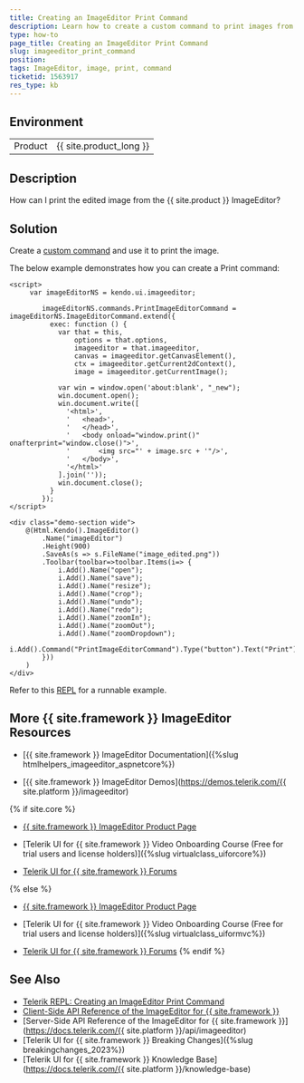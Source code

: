 ```yaml
---
title: Creating an ImageEditor Print Command
description: Learn how to create a custom command to print images from the {{ site.product }} ImageEditor. Find the solution in the Knowledge Base section of the {{ site.product }} documentation.
type: how-to
page_title: Creating an ImageEditor Print Command
slug: imageeditor_print_command
position: 
tags: ImageEditor, image, print, command
ticketid: 1563917
res_type: kb
---
```

## Environment

<table>
 <tr>
  <td>Product</td>
  <td>{{ site.product_long }}</td>
 </tr>
</table>

## Description

How can I print the edited image from the {{ site.product }} ImageEditor?

## Solution

Create a [custom command](https://docs.telerik.com/aspnet-core/html-helpers/editors/imageeditor/tools#adding-custom-commands-to-the-toolbar) and use it to print the image.

The below example demonstrates how you can create a Print command:
```
<script>
     var imageEditorNS = kendo.ui.imageeditor;

        imageEditorNS.commands.PrintImageEditorCommand = imageEditorNS.ImageEditorCommand.extend({
          exec: function () {
            var that = this,
                options = that.options,
                imageeditor = that.imageeditor,
                canvas = imageeditor.getCanvasElement(),
                ctx = imageeditor.getCurrent2dContext(),
                image = imageeditor.getCurrentImage();

            var win = window.open('about:blank', "_new");
            win.document.open();
            win.document.write([
              '<html>',
              '   <head>',
              '   </head>',
              '   <body onload="window.print()" onafterprint="window.close()">',
              '       <img src="' + image.src + '"/>',
              '   </body>',
              '</html>'
            ].join(''));
            win.document.close();
          }
        });
</script>

<div class="demo-section wide">
    @(Html.Kendo().ImageEditor()
        .Name("imageEditor")
        .Height(900)
        .SaveAs(s => s.FileName("image_edited.png"))
        .Toolbar(toolbar=>toolbar.Items(i=> {
            i.Add().Name("open");
            i.Add().Name("save");
            i.Add().Name("resize");
            i.Add().Name("crop");
            i.Add().Name("undo");
            i.Add().Name("redo");
            i.Add().Name("zoomIn");
            i.Add().Name("zoomOut");
            i.Add().Name("zoomDropdown");
            i.Add().Command("PrintImageEditorCommand").Type("button").Text("Print").Icon("print");
        }))
    )
</div>
```

Refer to this [REPL](https://netcorerepl.telerik.com/mmkzQEEi225iCf3606) for a runnable example.

## More {{ site.framework }} ImageEditor Resources

* [{{ site.framework }} ImageEditor Documentation]({%slug htmlhelpers_imageeditor_aspnetcore%})

* [{{ site.framework }} ImageEditor Demos](https://demos.telerik.com/{{ site.platform }}/imageeditor)

{% if site.core %}
* [{{ site.framework }} ImageEditor Product Page](https://www.telerik.com/aspnet-core-ui/image-editor)

* [Telerik UI for {{ site.framework }} Video Onboarding Course (Free for trial users and license holders)]({%slug virtualclass_uiforcore%})

* [Telerik UI for {{ site.framework }} Forums](https://www.telerik.com/forums/aspnet-core-ui)

{% else %}
* [{{ site.framework }} ImageEditor Product Page](https://www.telerik.com/aspnet-mvc/image-editor)

* [Telerik UI for {{ site.framework }} Video Onboarding Course (Free for trial users and license holders)]({%slug virtualclass_uiformvc%})

* [Telerik UI for {{ site.framework }} Forums](https://www.telerik.com/forums/aspnet-mvc)
{% endif %}

## See Also

* [Telerik REPL: Creating an ImageEditor Print Command](https://netcorerepl.telerik.com/mmkzQEEi225iCf3606)
* [Client-Side API Reference of the ImageEditor for {{ site.framework }}](https://docs.telerik.com/kendo-ui/api/javascript/ui/imageeditor)
* [Server-Side API Reference of the ImageEditor for {{ site.framework }}](https://docs.telerik.com/{{ site.platform }}/api/imageeditor)
* [Telerik UI for {{ site.framework }} Breaking Changes]({%slug breakingchanges_2023%})
* [Telerik UI for {{ site.framework }} Knowledge Base](https://docs.telerik.com/{{ site.platform }}/knowledge-base)
